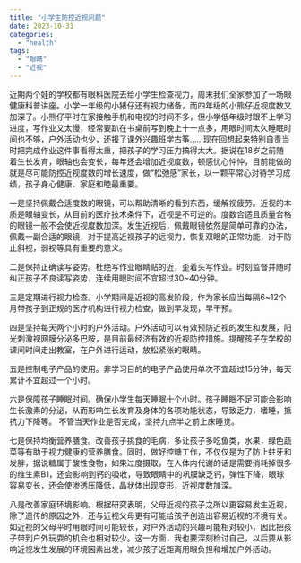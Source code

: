 ```yaml
---
title: "小学生防控近视问题"
date: 2023-10-31
categories: 
  - "health"
tags: 
  - "眼睛"
  - "近视"
---
```


近期两个娃的学校都有眼科医院去给小学生检查视力，周末我们全家参加了一场眼健康科普讲座。小学一年级的小猪仔还有视力储备，而四年级的小熊仔近视度数又加深了。小熊仔平时在家接触手机和电视的时间不多，但小学低年级时跟不上学习进度，写作业又太慢，经常要趴在书桌前写到晚上十一点多，用眼时间太久睡眠时间也不够，户外活动也少，还报了课外兴趣班学古筝……现在回想起来特别自责当时把完成作业这件事看得太重，把孩子的学习压力搞得太大。据说在18岁之前随着生长发育，眼轴也会变长，每年还会增加近视度数，顿感忧心忡忡，目前能做的就是尽可能防控近视度数的增长速度，做“松弛感”家长，以一颗平常心对待学习成绩，孩子身心健康、家庭和睦最重要。

一是坚持佩戴合适度数的眼镜，可以帮助清晰的看到东西，缓解视疲劳。近视的本质是眼轴变长，从目前的医疗技术条件下，近视是不可逆的。度数合适且质量合格的眼镜一般不会使近视度数加深。发生近视后，佩戴眼镜依然是简单可靠的办法，佩戴一副合适的眼镜，对于提高近视孩子的远视力，恢复双眼的正常功能，对于防止斜视，弱视等具有重要的意义。

二是保持正确读写姿势。杜绝写作业眼睛贴的近，歪着头写作业。时刻监督并随时纠正孩子不良读写姿势，连续用眼时间不宜超过30~40分钟。

三是定期进行视力检查。小学期间是近视的高发阶段，作为家长应当每隔6~12个月带孩子到正规的医疗机构进行视力检查，做到早发现，早干预。

四是坚持每天两个小时的户外活动。户外活动可以有效预防近视的发生和发展，阳光刺激视网膜分泌多巴胺，是目前最经济有效的近视防控措施。提醒孩子在学校的课间时间走出教室，在户外进行运动，放松紧张的眼睛。

五是控制电子产品的使用。非学习目的的电子产品使用单次不宜超过15分钟，每天累计不宜超过一个小时。

六是保障孩子睡眠时间。确保小学生每天睡眠十个小时。孩子睡眠不足可能会影响生长激素的分泌，从而影响生长发育及身体的各项功能状态，导致乏力，嗜睡，抵抗力下降等。 不管当天作业是否完成，坚持九点半之前上床睡觉。

七是保持均衡营养膳食。改善孩子挑食的毛病，多让孩子多吃鱼类，水果，绿色蔬菜等有助于视力健康的营养膳食。同时，做好控糖工作，不仅仅是为了防止蛀牙和发胖，据说糖属于酸性食物，如果过度摄取，在人体内代谢的话是需要消耗掉很多的维生素B1，还会影响到钙的吸收，导致眼睛中的巩膜缺乏钙，弹性下降，眼球容易变长，还会使渗透压降低，晶状体出现变形，近视度数加深。

八是改善家庭环境影响。根据研究表明，父母近视的孩子之所以更容易发生近视，除了遗传的原因之外，还与近视父母更有可能给孩子创造出容易近视的环境有关。如近视的父母平时用眼时间可能较长，对户外活动的兴趣可能相对较小，因此把孩子带到户外玩耍的机会也相对较少。这一方面，我也要深刻检讨自己，以后要从影响近视发生发展的环境因素出发，减少孩子近距离用眼负担和增加户外活动。
